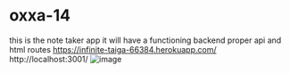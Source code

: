 # oxxa-14
this is the note taker app
it will have a functioning backend
proper api and html routes
https://infinite-taiga-66384.herokuapp.com/
http://localhost:3001/
![image](https://user-images.githubusercontent.com/80857536/125666512-67a95b57-91f0-45a6-8270-3f0ec7c0c9ac.png)
